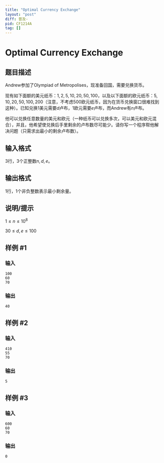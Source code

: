 ```yaml
---
title: "Optimal Currency Exchange"
layout: "post"
diff: 普及-
pid: CF1214A
tag: []
---
```


# Optimal Currency Exchange

## 题目描述

Andrew参加了Olympiad of Metropolises，现准备回国，需要兑换货币。

现有如下面额的美元纸币：$1 , 2 , 5 , 10 , 20 , 50 , 100$，以及以下面额的欧元纸币：$5 , 10 , 20 , 50 , 100 , 200$（注意，不考虑$500$欧元纸币，因为在货币兑换窗口很难找到这种）。已知兑换$1$美元需要$d$卢布，$1$欧元需要$e$卢布，而Andrew有$n$卢布。

他可以兑换任意数量的美元和欧元（一种纸币可以兑换多次，可以美元和欧元混合），并且，他希望使兑换后手里剩余的卢布数尽可能少。请你写一个程序帮他解决问题（只需求出最小的剩余卢布数）。

## 输入格式

3行，3个正整数$n,d,e$。

## 输出格式

1行，1个非负整数表示最小剩余量。

## 说明/提示

$1 \leq n \leq 10^8$

$30 \leq d,e \leq 100$

## 样例 #1

### 输入

```
100
60
70

```

### 输出

```
40

```

## 样例 #2

### 输入

```
410
55
70

```

### 输出

```
5

```

## 样例 #3

### 输入

```
600
60
70

```

### 输出

```
0

```

